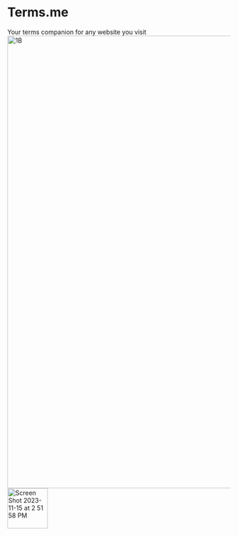 # Terms.me
Your terms companion for any website you visit
<img width="1021" alt="1B" src="https://github.com/ngoiyaeric/Terms.me/assets/115367894/852a75dc-0641-422b-88f5-99b07d471cbc">
<img width="91" alt="Screen Shot 2023-11-15 at 2 51 58 PM" src="https://github.com/ngoiyaeric/Terms.me/assets/115367894/7fc663b5-be69-4acd-b3ba-9cf610522235">

